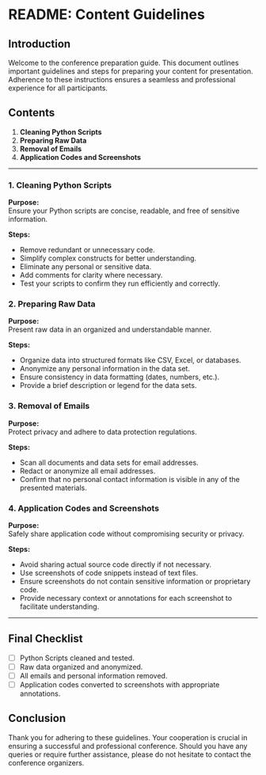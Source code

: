 # README: Content Guidelines

## Introduction

Welcome to the conference preparation guide. This document outlines important guidelines and steps for preparing your content for presentation. Adherence to these instructions ensures a seamless and professional experience for all participants.

## Contents

1. **Cleaning Python Scripts**
2. **Preparing Raw Data**
3. **Removal of Emails**
4. **Application Codes and Screenshots**

---

### 1. Cleaning Python Scripts

**Purpose:**  
Ensure your Python scripts are concise, readable, and free of sensitive information.

**Steps:**

- Remove redundant or unnecessary code.
- Simplify complex constructs for better understanding.
- Eliminate any personal or sensitive data.
- Add comments for clarity where necessary.
- Test your scripts to confirm they run efficiently and correctly.

### 2. Preparing Raw Data

**Purpose:**  
Present raw data in an organized and understandable manner.

**Steps:**

- Organize data into structured formats like CSV, Excel, or databases.
- Anonymize any personal information in the data set.
- Ensure consistency in data formatting (dates, numbers, etc.).
- Provide a brief description or legend for the data sets.

### 3. Removal of Emails

**Purpose:**  
Protect privacy and adhere to data protection regulations.

**Steps:**

- Scan all documents and data sets for email addresses.
- Redact or anonymize all email addresses.
- Confirm that no personal contact information is visible in any of the presented materials.

### 4. Application Codes and Screenshots

**Purpose:**  
Safely share application code without compromising security or privacy.

**Steps:**

- Avoid sharing actual source code directly if not necessary.
- Use screenshots of code snippets instead of text files.
- Ensure screenshots do not contain sensitive information or proprietary code.
- Provide necessary context or annotations for each screenshot to facilitate understanding.

---

## Final Checklist

- [ ] Python Scripts cleaned and tested.
- [ ] Raw data organized and anonymized.
- [ ] All emails and personal information removed.
- [ ] Application codes converted to screenshots with appropriate annotations.

## Conclusion

Thank you for adhering to these guidelines. Your cooperation is crucial in ensuring a successful and professional conference. Should you have any queries or require further assistance, please do not hesitate to contact the conference organizers.
